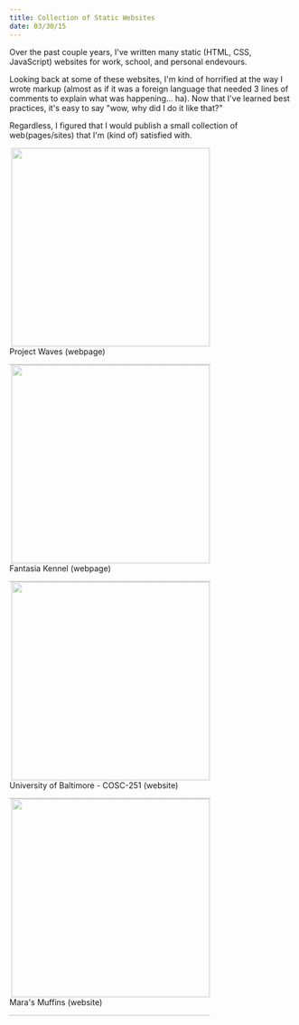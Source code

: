 ```yaml
---
title: Collection of Static Websites
date: 03/30/15
---
```


Over the past couple years, I've written many static (HTML, CSS, JavaScript) websites for work, school, and personal endevours. 

Looking back at some of these websites, I'm kind of horrified at the way I wrote markup (almost as if it was a foreign language that needed 3 lines of comments to explain what was happening... ha). Now that I've learned best practices, it's easy to say "wow, why did I do it like that?"

Regardless, I figured that I would publish a small collection of web(pages/sites) that I'm (kind of) satisfied with. 

<style type="text/css">
	.web-block {
		float: left;
		clear: both;
		border-bottom: thin dotted grey;
	}

	.block-img {
		float: left;
		width: 350px;
		height: auto;
		opacity: .5;
		border: thin dotted grey;
	}
	.block-img:hover {
		opacity: 1;
	}
</style>

<div class="web-block">
	<img src="#" align="right" class="block-img">
	<p>Project Waves (webpage)</p>
</div>

<div class="web-block">
	<img src="#" align="right" class="block-img">
	<p>Fantasia Kennel (webpage)</p>
</div>

<div class="web-block">
	<img src="#" align="right" class="block-img">
	<p>University of Baltimore - COSC-251 (website)</p>
</div>

<div class="web-block">
	<img src="#" align="right" class="block-img">
	<p>Mara's Muffins (website)</p>
</div>